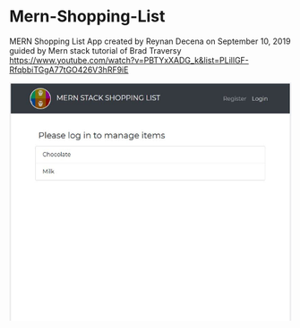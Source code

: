 # Mern-Shopping-List
MERN Shopping List App created by Reynan Decena on September 10, 2019
guided by Mern stack tutorial of Brad Traversy
https://www.youtube.com/watch?v=PBTYxXADG_k&list=PLillGF-RfqbbiTGgA77tGO426V3hRF9iE

![alt tag](https://github.com/reynandecena404/Mern-Shopping-List/blob/master/client/src/images/mainApp.JPG)

